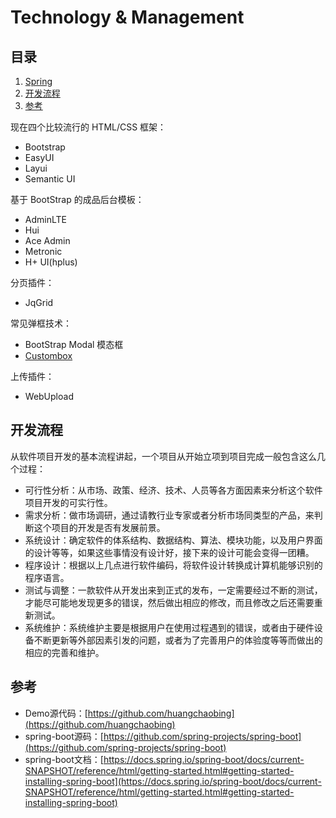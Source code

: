 # Technology & Management

## 目录

1. [Spring](#Spring)
2. [开发流程](#开发流程)
3. [参考](#参考)

现在四个比较流行的 HTML/CSS 框架：

- Bootstrap
- EasyUI
- Layui
- Semantic UI

基于 BootStrap 的成品后台模板：

- AdminLTE
- Hui
- Ace Admin
- Metronic
- H+ UI(hplus)

分页插件：

- JqGrid

常见弹框技术：

- BootStrap Modal 模态框
- [Custombox](http://dixso.github.io/custombox/)

上传插件：

- WebUpload

## 开发流程

从软件项目开发的基本流程讲起，一个项目从开始立项到项目完成一般包含这么几个过程：

- 可行性分析：从市场、政策、经济、技术、人员等各方面因素来分析这个软件项目开发的可实行性。
- 需求分析：做市场调研，通过请教行业专家或者分析市场同类型的产品，来判断这个项目的开发是否有发展前景。
- 系统设计：确定软件的体系结构、数据结构、算法、模块功能，以及用户界面的设计等等，如果这些事情没有设计好，接下来的设计可能会变得一团糟。
- 程序设计：根据以上几点进行软件编码，将软件设计转换成计算机能够识别的程序语言。
- 测试与调整：一款软件从开发出来到正式的发布，一定需要经过不断的测试，才能尽可能地发现更多的错误，然后做出相应的修改，而且修改之后还需要重新测试。
- 系统维护：系统维护主要是根据用户在使用过程遇到的错误，或者由于硬件设备不断更新等外部因素引发的问题，或者为了完善用户的体验度等等而做出的相应的完善和维护。

## 参考

- Demo源代码：[https://github.com/huangchaobing](https://github.com/huangchaobing)
- spring-boot源码：[https://github.com/spring-projects/spring-boot](https://github.com/spring-projects/spring-boot)
- spring-boot文档：[https://docs.spring.io/spring-boot/docs/current-SNAPSHOT/reference/html/getting-started.html#getting-started-installing-spring-boot](https://docs.spring.io/spring-boot/docs/current-SNAPSHOT/reference/html/getting-started.html#getting-started-installing-spring-boot)
